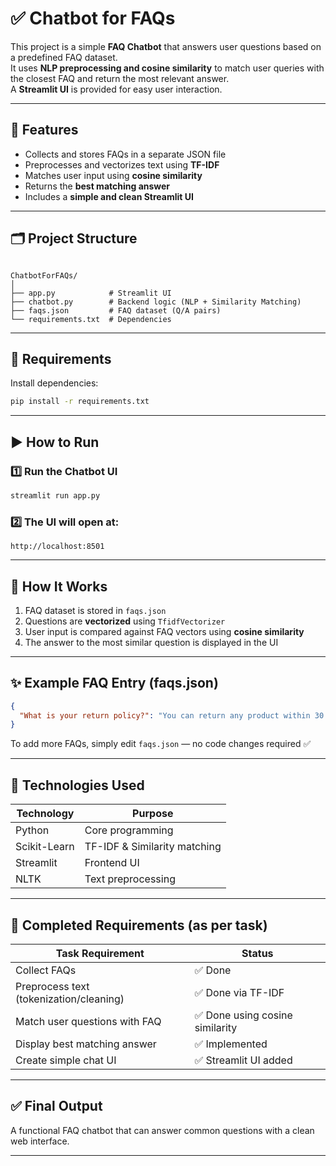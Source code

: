 
# ✅ Chatbot for FAQs

This project is a simple **FAQ Chatbot** that answers user questions based on a predefined FAQ dataset.  
It uses **NLP preprocessing and cosine similarity** to match user queries with the closest FAQ and return the most relevant answer.  
A **Streamlit UI** is provided for easy user interaction.

---

## 📌 Features
- Collects and stores FAQs in a separate JSON file  
- Preprocesses and vectorizes text using **TF-IDF**
- Matches user input using **cosine similarity**
- Returns the **best matching answer**
- Includes a **simple and clean Streamlit UI**

---

## 🗂️ Project Structure
```

ChatbotForFAQs/
│
├── app.py            # Streamlit UI
├── chatbot.py        # Backend logic (NLP + Similarity Matching)
├── faqs.json         # FAQ dataset (Q/A pairs)
└── requirements.txt  # Dependencies

````

---

## 📄 Requirements

Install dependencies:

```bash
pip install -r requirements.txt
````

---

## ▶️ How to Run

### 1️⃣ Run the Chatbot UI

```bash
streamlit run app.py
```

### 2️⃣ The UI will open at:

```
http://localhost:8501
```

---

## 🧠 How It Works

1. FAQ dataset is stored in `faqs.json`
2. Questions are **vectorized** using `TfidfVectorizer`
3. User input is compared against FAQ vectors using **cosine similarity**
4. The answer to the most similar question is displayed in the UI

---

## ✨ Example FAQ Entry (faqs.json)

```json
{
  "What is your return policy?": "You can return any product within 30 days of purchase."
}
```

To add more FAQs, simply edit `faqs.json` — no code changes required ✅

---

## 🧩 Technologies Used

| Technology   | Purpose                      |
| ------------ | ---------------------------- |
| Python       | Core programming             |
| Scikit-Learn | TF-IDF & Similarity matching |
| Streamlit    | Frontend UI                  |
| NLTK         | Text preprocessing           |

---

## 🎯 Completed Requirements (as per task)

| Task Requirement                        | Status                         |
| --------------------------------------- | ------------------------------ |
| Collect FAQs                            | ✅ Done                         |
| Preprocess text (tokenization/cleaning) | ✅ Done via TF-IDF              |
| Match user questions with FAQ           | ✅ Done using cosine similarity |
| Display best matching answer            | ✅ Implemented                  |
| Create simple chat UI                   | ✅ Streamlit UI added           |

---

## ✅ Final Output

A functional FAQ chatbot that can answer common questions with a clean web interface.

---